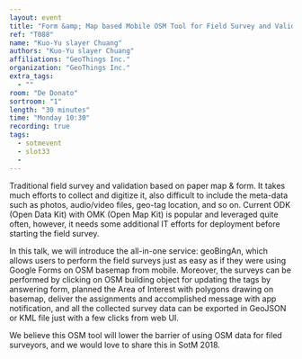 ```yaml
---
layout: event
title: "Form &amp; Map based Mobile OSM Tool for Field Survey and Validation"
ref: "T088"
name: "Kuo-Yu slayer Chuang"
authors: "Kuo-Yu slayer Chuang"
affiliations: "GeoThings Inc."
organization: "GeoThings Inc."
extra_tags:
  - ""
room: "De Donato"
sortroom: "1"
length: "30 minutes"
time: "Monday 10:30"
recording: true
tags:
  - sotmevent
  - slot33
  - 
---
```

Traditional field survey and validation based on paper map &amp; form. It takes much efforts to collect and digitize it, also difficult to include the meta-data such as photos, audio/video files, geo-tag location, and so on. Current ODK (Open Data Kit) with OMK (Open Map Kit) is popular and leveraged quite often, however, it needs some additional IT efforts for deployment before starting the field survey.

In this talk, we will introduce the all-in-one service: geoBingAn, which allows users to perform the field surveys just as easy as if they were using Google Forms on OSM basemap from mobile. Moreover, the surveys can be performed by clicking on OSM building object for updating the tags by answering form, planned the Area of Interest with polygons drawing on basemap, deliver the assignments and accomplished message with app notification, and all the collected survey data can be exported in GeoJSON or KML file just with a few clicks from web UI.

We believe this OSM tool will lower the barrier of using OSM data for filed surveyors, and we would love to share this in SotM 2018.